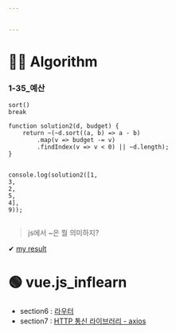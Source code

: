 ```yaml
---


---
```


<h1 id="👩‍💻-algorithm">👩‍💻 Algorithm</h1>
<h3 id="예산">1-35_예산</h3>
<pre class=" language-js"><code class="prism  language-js"><span class="token function">sort</span><span class="token punctuation">(</span><span class="token punctuation">)</span>
<span class="token keyword">break</span>
</code></pre>
<blockquote></blockquote>
<pre class=" language-js"><code class="prism  language-js"><span class="token keyword">function</span> <span class="token function">solution2</span><span class="token punctuation">(</span>d<span class="token punctuation">,</span> budget<span class="token punctuation">)</span> <span class="token punctuation">{</span>
	<span class="token keyword">return</span> <span class="token operator">~</span><span class="token punctuation">(</span><span class="token operator">~</span>d<span class="token punctuation">.</span><span class="token function">sort</span><span class="token punctuation">(</span><span class="token punctuation">(</span>a<span class="token punctuation">,</span> b<span class="token punctuation">)</span> <span class="token operator">=&gt;</span> a <span class="token operator">-</span> b<span class="token punctuation">)</span>
		<span class="token punctuation">.</span><span class="token function">map</span><span class="token punctuation">(</span>v <span class="token operator">=&gt;</span> budget <span class="token operator">-=</span> v<span class="token punctuation">)</span>
		<span class="token punctuation">.</span><span class="token function">findIndex</span><span class="token punctuation">(</span>v <span class="token operator">=&gt;</span> v <span class="token operator">&lt;</span> <span class="token number">0</span><span class="token punctuation">)</span> <span class="token operator">||</span> <span class="token operator">~</span>d<span class="token punctuation">.</span>length<span class="token punctuation">)</span><span class="token punctuation">;</span>
<span class="token punctuation">}</span>

console<span class="token punctuation">.</span><span class="token function">log</span><span class="token punctuation">(</span><span class="token function">solution2</span><span class="token punctuation">(</span><span class="token punctuation">[</span><span class="token number">1</span><span class="token punctuation">,</span> <span class="token number">3</span><span class="token punctuation">,</span> <span class="token number">2</span><span class="token punctuation">,</span> <span class="token number">5</span><span class="token punctuation">,</span> <span class="token number">4</span><span class="token punctuation">]</span><span class="token punctuation">,</span> <span class="token number">9</span><span class="token punctuation">)</span><span class="token punctuation">)</span><span class="token punctuation">;</span>
</code></pre>
<blockquote>
<p>js에서 ~은 뭘 의미하지?</p>
</blockquote>
<p>✔  <a href="https://github.com/gay0ung/Algorithm/blob/master/LEVEL_01/35_%EC%98%88%EC%82%B0.html">my result</a></p>
<h1 id="🟢-vue.js_inflearn">🟢 vue.js_inflearn</h1>
<ul>
<li>section6 :	<a href="https://github.com/gay0ung/TIL_note/blob/master/Vue.js_%EC%8B%9C%EC%9E%91%ED%95%98%EA%B8%B0/chapter6.md">라우터</a></li>
<li>section7 : 	<a href="https://github.com/gay0ung/TIL_note/blob/master/Vue.js_%EC%8B%9C%EC%9E%91%ED%95%98%EA%B8%B0/chapter7.md">HTTP 통신 라이브러리 - axios</a></li>
</ul>

